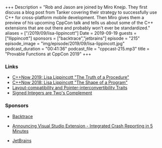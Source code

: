 +++
Description = "Rob and Jason are joined by Miro Knejp. They first discuss a blog post from Tanker covering their strategy to successfully use C++ for cross-platform mobile development. Then Miro gives them a preview of his upcoming CppCon talk and tells us about some of the C++ extensions that are out there and probably won't ever be standardized."
aliases = ["/2019/09/lisa-lippincott"]
Date = 2019-09-19
guests = ["llippincott"]
sponsors = ["backtrace","jetbrains"]
episode = "215"
episode_image = "img/episode/2019/09/lisa-lippincott.jpg"
podcast_duration = "00:41:36"
podcast_file = "cppcast-215.mp3"
title = "Provable Functions at CppCon 2019"
+++

### Links ###

 - [C++Now 2019: Lisa Lippincott "The Truth of a Procedure"](https://www.youtube.com/watch?v=DfNJR0wYRK4)
 - [C++Now 2018: Lisa Lippincott "The Shape of a Program"](https://www.youtube.com/watch?v=QFIOE1jKv30)
 - [Layout-compatibility and Pointer-interconvertibility Traits](http://www.open-std.org/jtc1/sc22/wg21/docs/papers/2019/p0466r4.pdf)
 - [Signed Integers are Two's Complement](http://www.open-std.org/jtc1/sc22/wg21/docs/papers/2018/p0907r4.html)
 
### Sponsors ###

- [Backtrace](https://backtrace.io/?utm_source=CppCast&utm_medium=CppCast)
- [Announcing Visual Studio Extension - Integrated Crash Reporting in 5 Minutes](https://backtrace.io/blog/features/visual-studio/)

- [JetBrains](https://www.jetbrains.com/cpp/?utm_source=cppcast&utm_medium=podcast&utm_content=cppcast-podcast&utm_campaign=cpp)